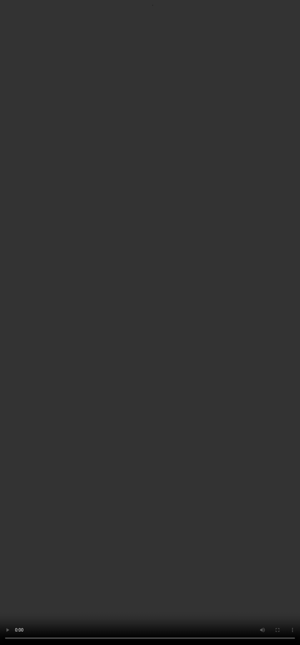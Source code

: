 # <span style="color:#364BC9">Prompting Techniques | Part 2</span>

<video src="${PRIVATE_PROMPTING_VIDEO_10}" frameborder="0" allowfullscreen style="position: absolute; top: 0; left: 0; width: 100%; height: 100%; border: none; object-fit: cover;" controls="" controlslist="nodownload nofullscreen" style="width: 100%" />

## Chain-of-Thought (CoT) Prompting

**Chain-of-Thought prompting**, is a technique that guides the model to reason step by step rather than producing a final answer immediately. This improves accuracy on multi-step tasks and reveals reasoning errors early.

#### Use Cases:

* Math and logic problems
* Multi-variable policy or risk analysis
* Structured decision-making tasks

### Example

**Scenario:** Estimating carbon footprint reduction for a delivery fleet switching to electric vehicles.

**Prompt with CoT:**

:::tip
*"You are an environmental data analyst.*&#x20;

1. *Show all steps*
2. *Compute annual reduction*
3. *Calculate emissions for diesel and electric vehicles*

*Finally, summarize the annual CO₂ savings.”*
:::

### Best Practices:

:::tip
* **Use CoT instructions:** “Explain your reasoning step by step before giving the final answer.”
* **Break into stages:** For complex logic, use numbered sub-steps (e.g., Step 2a, 2b).
* **Prompt with scaffolds:** Add cues like “Let’s think this through” or “Break it down logically.”
* **Confirm intermediate values:** Ask the model to verify calculations before moving forward.
:::

***

## Tree-of-Thought (ToT) Prompting

**Tree-of-Thought prompting**, is a technique that enables models to explore multiple reasoning paths in parallel before selecting the best outcome. It’s especially useful for decision-making, creative generation, and complex evaluations.&#x20;

#### Use Cases:

* Strategic decisions
* Product or policy design
* Story branching or idea generation

### Example

**Scenario:** Expanding rural internet access
**Prompt:**

:::tip
*“List 3 strategies for expanding rural internet access. For each, outline pros, cons, and a final recommendation. Rate feasibility (1–5), then compare all options based on cost, impact, and complexity.”*&#x20;
:::

### Best Practices:

:::tip
* **Guide branch-level reasoning:** Include prompts for individual evaluation of each option.
* **Limit branch depth:** Add constraints like “explore at most two sub-options.”
* **Structure for comparison:** Request summary tables or side-by-side analysis before final selection.
* **Encourage synthesis:** Prompt with “After evaluating all branches, choose the most viable option with justification.

ToT prompting enables more nuanced, reflective model behaviour by simulating comparative decision-making, ideal for high-complexity or creative tasks.
:::

###